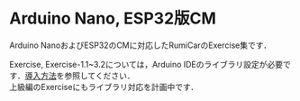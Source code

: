 # Arduino Nano, ESP32版CM

Arduino NanoおよびESP32のCMに対応したRumiCarのExercise集です．

Exercise, Exercise-1.1~3.2については，Arduino IDEのライブラリ設定が必要です．[導入方法](./libraries/README.md])を参照してください．    
上級編のExerciseにもライブラリ対応を計画中です．

